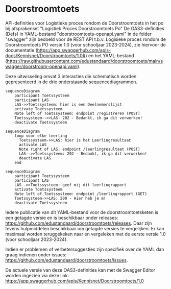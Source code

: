 # Doorstroomtoets
API-definities voor Logistieke proces rondom de Doorstroomtoets in het po bij afsprakenset "Logistiek Proces Doorstroomtoets Po"
De OAS3-definities (Defs) in YAML-bestand "doorstroomtoets-openapi.yaml" in de folder "swagger" zijn bedoeld voor de REST API t.b.v. Logisieke proces rondom de Doorstroomtoets PO versie 1.0 (voor schooljaar 2023-2024), zie hiervoor de documentatie (https://app.swaggerhub.com/apis-docs/Kennisnet/Doorstroomtoets/1.0#) en het YAML-bestand (https://raw.githubusercontent.com/edustandaard/doorstroomtoets/main/swagger/doorstroom-openapi.yaml).


Deze uitwisseling omvat 3 interacties die schematisch worden gepresenteerd in de drie onderstaande sequencediagrammen.

```mermaid
sequenceDiagram
    participant Toetssysteem
    participant LAS
    LAS->>Toetssysteem: hier is een Deelnemerslijst
    activate Toetssysteem
    Note left of Toetssysteem: endpoint /registreren (POST)
    Toetssysteem-->>LAS: 202 - Bedankt, ik ga dit verwerken!
    deactivate Toetssysteem
```

```mermaid
sequenceDiagram
    loop voor elke leerling
      Toetssysteem->>LAS: hier is het Leerlingresultaat
      activate LAS
      Note right of LAS: endpoint /leerlingresultaat (POST)
      LAS-->>Toetssysteem: 202 - Bedankt, ik ga dit verwerken!
      deactivate LAS
    end
```

```mermaid
sequenceDiagram
    participant Toetssysteem
    participant LAS
    LAS-->>Toetssysteem: geef mij dit leerlingrapport
    activate Toetssysteem
    Note left of Toetssysteem: endpoint /leerlingrapport (GET)
    Toetssysteem->>LAS: 200 - Hier heb je m!
    deactivate Toetssysteem
```

Iedere publicatie van dit YAML-bestand voor de doorstroomtoetsketen is een getagde versie en is beschikbaar onder releases: https://github.com/edustandaard/doorstroomtoets/releases. Daar zijn tevens hulpmiddelen beschikbaar om getagde versies te vergelijken. 
Er kan maximaal worden teruggekeken naar en vergeleken met de eerste versie 1.0 (voor schooljaar 2023-2024).

Indien er problemen of verbetersuggesties zijn specifiek over de YAML dan graag indienen onder issues: https://github.com/edustandaard/doorstroomtoets/issues.


De actuele versie van deze OAS3-definities kan met de Swagger Editor worden ingezien via deze link: https://app.swaggerhub.com/apis/Kennisnet/Doorstroomtoets/1.0
